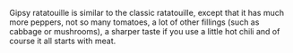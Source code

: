 Gipsy ratatouille is similar to the classic ratatouille, except that it has much more peppers, not so many tomatoes, a lot of other fillings (such as cabbage or mushrooms), a sharper taste if you use a little hot chili and of course it all starts with meat.